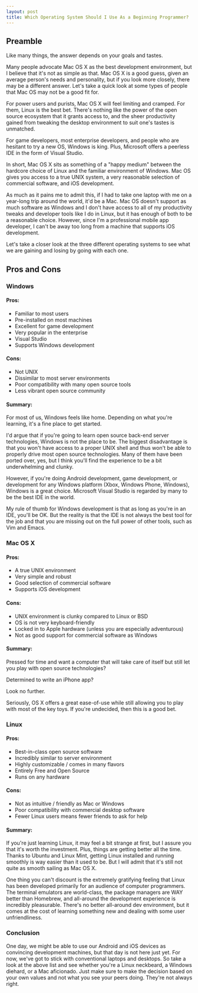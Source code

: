 ```yaml
---
layout: post
title: Which Operating System Should I Use As a Beginning Programmer?
---
```


## Preamble

Like many things, the answer depends on your goals and tastes.

Many people advocate Mac OS X as the best development environment, but I believe that it's not as simple as that. Mac OS X is a good guess, given an average person's needs and personality, but if you look more closely, there may be a different answer. Let's take a quick look at some types of people that Mac OS may not be a good fit for.

For power users and purists, Mac OS X will feel limiting and cramped. For them, Linux is the best bet. There's nothing like the power of the open source ecosystem that it grants access to, and the sheer productivity gained from tweaking the desktop environment to suit one's tastes is unmatched.

For game developers, most enterprise developers, and people who are hesitant to try a new OS, Windows is king. Plus, Microsoft offers a peerless IDE in the form of Visual Studio.

In short, Mac OS X sits as something of a "happy medium" between the hardcore choice of Linux and the familiar environment of Windows. Mac OS gives you access to a true UNIX system, a very reasonable selection of commercial software, and iOS development. 

As much as it pains me to admit this, if I had to take one laptop with me on a year-long trip around the world, it'd be a Mac. Mac OS doesn't support as much software as Windows and I don't have access to all of my productivity tweaks and developer tools like I do in Linux, but it has enough of both to be a reasonable choice. However, since I'm a professional mobile app developer, I can't be away too long from a machine that supports iOS development. 

Let's take a closer look at the three different operating systems to see what we are gaining and losing by going with each one.

## Pros and Cons

### Windows

#### Pros:

* Familiar to most users
* Pre-installed on most machines
* Excellent for game development
* Very popular in the enterprise
* Visual Studio
* Supports Windows development

#### Cons:

* Not UNIX
* Dissimilar to most server environments
* Poor compatibility with many open source tools
* Less vibrant open source community

#### Summary:

For most of us, Windows feels like home. Depending on what you're learning, it's a fine place to get started. 

I'd argue that if you're going to learn open source back-end server technologies, Windows is not the place to be. The biggest disadvantage is that you won't have access to a proper UNIX shell and thus won't be able to properly drive most open source technologies. Many of them have been ported over, yes, but I think you'll find the experience to be a bit underwhelming and clunky.

However, if you're doing Android development, game development, or development for any Windows platform (Xbox, Windows Phone, Windows), Windows is a great choice. Microsoft Visual Studio is regarded by many to be the best IDE in the world. 

My rule of thumb for Windows development is that as long as you're in an IDE, you'll be OK. But the reality is that the IDE is not always the best tool for the job and that you are missing out on the full power of other tools, such as Vim and Emacs.

### Mac OS X

#### Pros:

* A true UNIX environment
* Very simple and robust
* Good selection of commercial software 
* Supports iOS development

#### Cons:

* UNIX environment is clunky compared to Linux or BSD
* OS is not very keyboard-friendly
* Locked in to Apple hardware (unless you are especially adventurous)
* Not as good support for commercial software as Windows

#### Summary:

Pressed for time and want a computer that will take care of itself but still let you play with open source technologies?

Determined to write an iPhone app?

Look no further. 

Seriously, OS X offers a great ease-of-use while still allowing you to play with most of the key toys. If you're undecided, then this is a good bet.

### Linux

#### Pros:

* Best-in-class open source software
* Incredibly similar to server environment
* Highly customizable / comes in many flavors
* Entirely Free and Open Source
* Runs on any hardware

#### Cons:

* Not as intuitive / friendly as Mac or Windows
* Poor compatibility with commercial desktop software
* Fewer Linux users means fewer friends to ask for help

#### Summary:

If you're just learning Linux, it may feel a bit strange at first, but I assure you that it's worth the investment. Plus, things are getting better all the time. Thanks to Ubuntu and Linux Mint, getting Linux installed and running smoothly is way easier than it used to be. But I will admit that it's still not quite as smooth sailing as Mac OS X.

One thing you can't discount is the extremely gratifying feeling that Linux has been developed primarily for an audience of computer programmers. The terminal emulators are world-class, the package managers are WAY better than Homebrew, and all-around the development experience is incredibly pleasurable. There's no better all-around dev environment, but it comes at the cost of learning something new and dealing with some user unfriendliness.

### Conclusion

One day, we might be able to use our Android and iOS devices as convincing development machines, but that day is not here just yet. For now, we've got to stick with conventional laptops and desktops. So take a look at the above list and see whether you're a Linux neckbeard, a Windows diehard, or a Mac aficionado. Just make sure to make the decision based on your own values and not what you see your peers doing. They're not always right.
